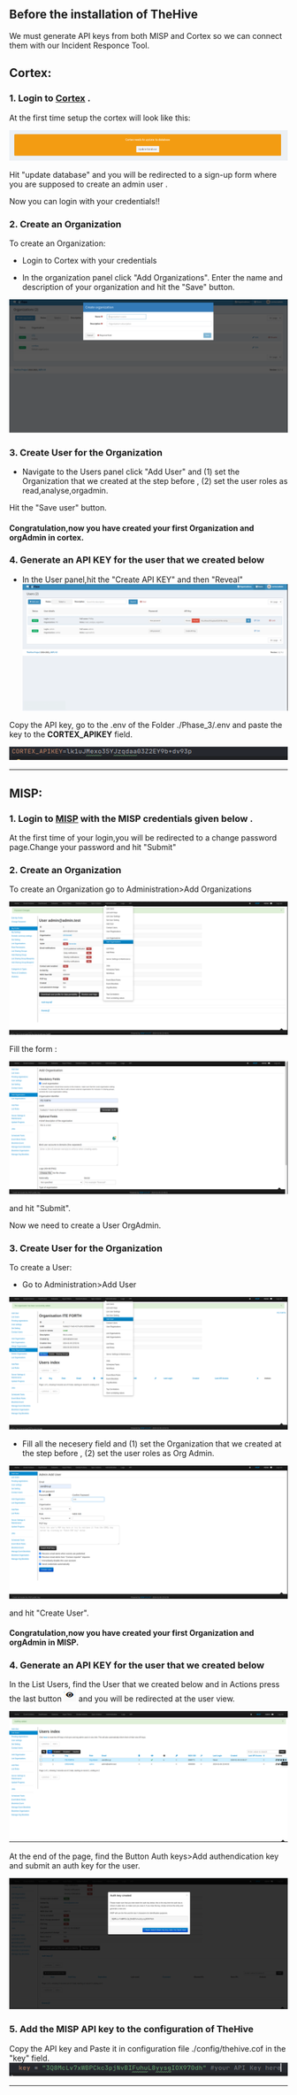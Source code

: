 ## Before  the installation of TheHive

We must generate API keys from both MISP and Cortex so we can connect them with our Incident Responce Tool.

## Cortex:

### 1. Login to   [Cortex](http://0.0.0.0:9001/) .


At the first  time setup the cortex will look like this:

![img_1.png](.hiddenImg/upddb.png)

Hit "update database" and you will be redirected to a sign-up form where you are supposed to create an admin user .

Now you can login with your credentials!!


### 2. Create an Organization

To create an Organization:


* Login to Cortex with your credentials


* In the organization panel click "Add Organizations".
  Enter the name and description of your organization and hit the "Save" button.

![img_1.png](.hiddenImg/cortexorg.png)

### 3. Create User for the Organization

* Navigate to the Users panel click  "Add User" and (1) set the Organization that we created at the step before ,
  (2) set the user roles as read,analyse,orgadmin.


Hit the "Save user" button.


#### Congratulation,now you have created your first Organization and orgAdmin in cortex.

### 4. Generate an API KEY for the user that we created below

* In the User panel,hit the "Create API KEY" and then "Reveal"
  ![img_7.png](.hiddenImg/cortexuser.png)

Copy the API key, go to the .env of the Folder ./Phase_3/.env and paste the key to the **CORTEX_APIKEY** field.

![img_3.png](.hiddenImg/cortexkeyfield.png)

<hr>

## MISP:


### 1. Login to   [MISP](https://0.0.0.0/users/login) with the MISP credentials given below .

At the first time of your login,you will be redirected to a change password page.Change your password and hit "Submit"

### 2. Create an Organization
To create an Organization go to Administration>Add Organizations

![img_2.png](.hiddenImg/mispaddorg.png)

Fill the form :

![img_3.png](.hiddenImg/mispsetorg.png)


and hit "Submit".

Now we need to create a User OrgAdmin.

### 3. Create User for the Organization

To create a User:

* Go to Administration>Add User


![img_4.png](.hiddenImg/mispadduser.png)


* Fill all the necesery field and (1) set the Organization that we created at the step before ,
  (2) set the user roles as Org Admin.

![img_5.png](.hiddenImg/mispinituser.png)


and hit "Create User".


#### Congratulation,now you have created your first Organization and orgAdmin in MISP.

### 4. Generate an API KEY for the user that we created below
In the List Users, find the User that we created below and in Actions press the last button ![img_9.png](.hiddenImg/eye.png) and you will be redirected at the user view.

![img.png](.hiddenImg/viewaction.png)

At the end of the page, find the Button  Auth keys>Add authendication key  and submit an auth key for the user.

![img_10.png](.hiddenImg/mispauth.png)

### 5. Add the MISP API key to the configuration of TheHive
Copy the API key and Paste it in configuration file   ./config/thehive.cof in the "key" field.
![img_2.png](.hiddenImg/mispkeyfield.png)

<hr>
